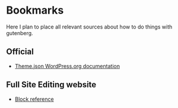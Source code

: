# Bookmarks

Here I plan to place all relevant sources about how to do things with gutenberg.

## Official

- [Theme.json WordPress.org documentation](https://developer.wordpress.org/themes/advanced-topics/theme-json/)

## Full Site Editing website

- [Block reference](https://fullsiteediting.com/block-reference/)
